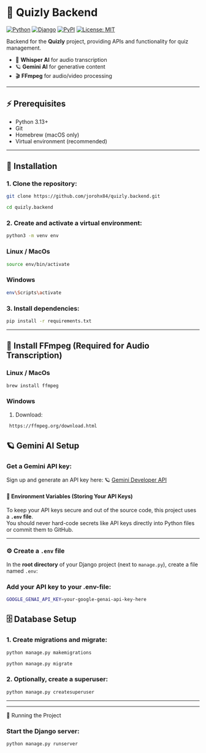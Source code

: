 # 🎯 Quizly Backend

[![Python](https://img.shields.io/badge/Python-3.13-blue?logo=python&logoColor=white)](https://www.python.org/)
[![Django](https://img.shields.io/badge/Django-5-green?logo=django&logoColor=white)](https://www.djangoproject.com/)
[![PyPI](https://img.shields.io/pypi/v/google-genai?label=Google%20GenAI)](https://pypi.org/project/google-genai/)
[![License: MIT](https://img.shields.io/badge/License-MIT-yellow.svg)](LICENSE)

Backend for the **Quizly** project, providing APIs and functionality for quiz management.

- 🤖 **Whisper AI** for audio transcription
- 🪐 **Gemini AI** for generative content
- 🎬 **FFmpeg** for audio/video processing

---

## ⚡ Prerequisites

- Python 3.13+
- Git
- Homebrew (macOS only)
- Virtual environment (recommended)

---

## 🚀 Installation

### 1. Clone the repository:

```bash
git clone https://github.com/jorohx84/quizly.backend.git
```
```bash
cd quizly.backend
```

### 2. Create and activate a virtual environment:

```bash
python3 -m venv env
```
### Linux / MacOs
```bash
source env/bin/activate   
```
### Windows
```bash
env\Scripts\activate     
```
### 3. Install dependencies:
```bash
pip install -r requirements.txt

```
---

## 🧩 Install FFmpeg (Required for Audio Transcription)
### Linux / MacOs
```bash
brew install ffmpeg 
```

### Windows
1.  Download:
```bash
 https://ffmpeg.org/download.html
```

## 🪐 Gemini AI Setup

### Get a Gemini API key:
   
Sign up and generate an API key here: 🪐 [Gemini Developer API](https://ai.google.dev/)  

   
#### 🔐 Environment Variables (Storing Your API Keys)

To keep your API keys secure and out of the source code, this project uses a **`.env` file**.  
You should never hard-code secrets like API keys directly into Python files or commit them to GitHub.

---

### ⚙️ Create a `.env` file

In the **root directory** of your Django project (next to `manage.py`), create a file named `.env`:


### Add your API key to your .env-file:

```bash
GOOGLE_GENAI_API_KEY=your-google-genai-api-key-here

```
## 🗄 Database Setup

### 1. Create migrations and migrate:
```bash
python manage.py makemigrations
```
```bash
python manage.py migrate
```

### 2. Optionally, create a superuser:

```bash
python manage.py createsuperuser
```
---

---
🏃 Running the Project

### Start the Django server:
```bash
python manage.py runserver
```



